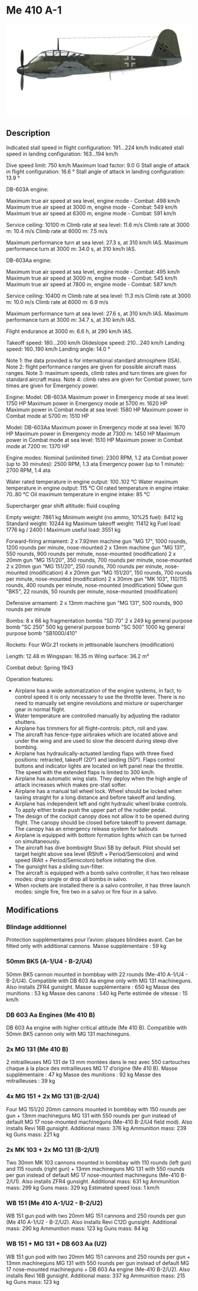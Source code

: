 # Me 410 A-1

![me410a1](../images/me410a1.png)

## Description

Indicated stall speed in flight configuration: 191...224 km/h
Indicated stall speed in landing configuration: 163...194 km/h

Dive speed limit: 750 km/h
Maximum load factor: 9.0 G
Stall angle of attack in flight configuration: 16.6 °
Stall angle of attack in landing configuration: 13.9 °

DB-603A engine:

Maximum true air speed at sea level, engine mode - Combat: 498 km/h
Maximum true air speed at 3000 m, engine mode - Combat: 549 km/h
Maximum true air speed at 6300 m, engine mode - Combat: 591 km/h

Service ceiling: 10100 m
Climb rate at sea level: 11.6 m/s
Climb rate at 3000 m: 10.4 m/s
Climb rate at 6000 m: 7.5 m/s

Maximum performance turn at sea level: 27.3 s, at 310 km/h IAS.
Maximum performance turn at 3000 m: 34.0 s, at 310 km/h IAS.

DB-603Aa engine:

Maximum true air speed at sea level, engine mode - Combat: 495 km/h
Maximum true air speed at 3000 m, engine mode - Combat: 545 km/h
Maximum true air speed at 7800 m, engine mode - Combat: 587 km/h

Service ceiling: 10400 m
Climb rate at sea level: 11.3 m/s
Climb rate at 3000 m: 10.0 m/s
Climb rate at 6000 m: 6.9 m/s

Maximum performance turn at sea level: 27.6 s, at 310 km/h IAS.
Maximum performance turn at 3000 m: 34.7 s, at 310 km/h IAS.

Flight endurance at 3000 m: 6.6 h, at 290 km/h IAS.

Takeoff speed: 180...200 km/h
Glideslope speed: 210...240 km/h
Landing speed: 160..190 km/h
Landing angle: 14.0 °

Note 1: the data provided is for international standard atmosphere (ISA).
Note 2: flight performance ranges are given for possible aircraft mass ranges.
Note 3: maximum speeds, climb rates and turn times are given for standard aircraft mass.
Note 4: climb rates are given for Combat power, turn times are given for Emergency power.

Engine:
Model: DB-603A
Maximum power in Emergency mode at sea level: 1750 HP
Maximum power in Emergency mode at 5700 m: 1620 HP
Maximum power in Combat mode at sea level: 1580 HP
Maximum power in Combat mode at 5700 m: 1510 HP

Model: DB-603Aa
Maximum power in Emergency mode at sea level: 1670 HP
Maximum power in Emergency mode at 7300 m: 1450 HP
Maximum power in Combat mode at sea level: 1510 HP
Maximum power in Combat mode at 7200 m: 1370 HP

Engine modes:
Nominal (unlimited time): 2300 RPM, 1.2 ata
Combat power (up to 30 minutes): 2500 RPM, 1.3 ata
Emergency power (up to 1 minute): 2700 RPM, 1.4 ata

Water rated temperature in engine output: 100..102 °C
Water maximum temperature in engine output: 115 °C
Oil rated temperature in engine intake: 70..80 °C
Oil maximum temperature in engine intake: 85 °C

Supercharger gear shift altitude: fluid coupling 

Empty weight: 7861 kg
Minimum weight (no ammo, 10%25 fuel): 8412 kg
Standard weight: 10244 kg
Maximum takeoff weight: 11412 kg
Fuel load: 1776 kg / 2400 l
Maximum useful load: 3551 kg

Forward-firing armament:
2 x 7.92mm machine gun "MG 17", 1000 rounds, 1200 rounds per minute, nose-mounted
2 x 13mm machine gun "MG 131", 550 rounds, 900 rounds per minute, nose-mounted (modification)
2 x 20mm gun "MG 151/20", 350 rounds, 700 rounds per minute, nose-mounted
2 x 20mm gun "MG 151/20", 250 rounds, 700 rounds per minute, nose-mounted (modification)
4 x 20mm gun "MG 151/20", 150 rounds, 700 rounds per minute, nose-mounted (modification)
2 x 30mm gun "MK 103", 110/115 rounds, 400 rounds per minute, nose-mounted (modification)
50мм gun "BK5", 22 rounds, 50 rounds per minute, nose-mounted (modification)

Defensive armament:
2 x 13mm machine gun "MG 131", 500 rounds, 900 rounds per minute

Bombs:
8 x 66 kg fragmentation bombs "SD 70"
2 x 249 kg general purpose bomb "SC 250"
500 kg general purpose bomb "SC 500"
1000 kg general purpose bomb "SB1000/410"

Rockets:
Four WGr.21 rockets in jettisonable launchers (modification)

Length: 12.48 m
Wingspan: 16.35 m
Wing surface: 36.2 m²

Combat debut: Spring 1943

Operation features:
- Airplane has a wide automatization of the engine systems, in fact, to control speed it is only necessary to use the throttle lever. There is no need to manually set engine revolutions and mixture or supercharger gear in normal flight.
- Water temperature are controlled manually by adjusting the radiator shutters.
- Airplane has trimmers for all flight-controls: pitch, roll and yaw.
- The aircraft has fence-type airbrakes which are located above and under the wing and are used to slow the descent during steep dive bombing.
- Airplane has hydraulically-actuated landing flaps with three fixed positions: retracted, takeoff (20°) and landing (50°). Flaps control buttons and indicator lights are located on left panel near the throttle. The speed with the extended flaps is limited to 300 km/h.
- Airplane has automatic wing slats. They deploy when the high angle of attack increases which makes pre-stall softer.
- Airplane has a manual tail wheel lock. Wheel should be locked when taxiing straight for a long distance and before takeoff and landing.
- Airplane has independent left and right hydraulic wheel brake controls. To apply either brake push the upper part of the rudder pedal.
- The design of the cockpit canopy does not allow it to be opened during flight. The canopy should be closed before takeoff to prevent damage. The canopy has an emergency release system for bailouts
- Airplane is equipped with bottom formation lights which can be turned on simultaneously.
- The aircraft has dive bombsight Stuvi 5B by default. Pilot should set target height above sea level (RShift + Period/Semicolon) and wind speed (RAlt + Period/Semicolon) before initiating the dive.
- The gunsight has a sliding sun-filter.
- The aircraft is equipped with a bomb salvo controller, it has two release modes: drop single or drop all bombs in salvo.
- When rockets are installed there is a salvo controller, it has three launch modes: single fire, fire two in a salvo or fire four in a salvo.

## Modifications

### Blindage additionnel

Protection supplémentaires pour l’avion: plaques blindées avant. Can be fitted only with additional cannons.
Masse supplémentaire : 59 kg
### 50mm BK5 (A-1/U4 - B-2/U4)

50mm BK5 cannon mounted in bombbay with 22 rounds (Me-410 A-1/U4 - B-2/U4). Compatible with DB 603 Aa engine only with MG 131 machineguns.
Also installs ZFR4 gunsight.
Masse supplémentaire : 650 kg
Masse des munitions : 53 kg
Masse des canons : 540 kg
Perte estimée de vitesse : 15 km/h
### DB 603 Aa Engines (Me 410 B)

DB 603 Aa engine with higher critical altitude (Me 410 B). Compatible with 50mm BK5 cannon only with MG 131 machineguns.
### 2x MG 131 (Me 410 B)

2 mitrailleuses MG 131 de 13 mm montées dans le nez avec 550 cartouches chaque à la place des mitrailleuses MG 17 d’origine (Me 410 B).
Masse supplémentaire : 47 kg
Masse des munitions : 92 kg
Masse des mitrailleuses : 39 kg
### 4x MG 151 + 2x MG 131 (B-2/U4)

Four MG 151/20 20mm cannons mounted in bombbay with 150 rounds per gun + 13mm machineguns MG 131 with 550 rounds per gun instead of default MG 17 nose-mounted machineguns (Me-410 B-2/U4 field mod).
Also installs Revi 16B gunsight.
Additional mass: 376 kg
Ammunition mass: 239 kg
Guns mass: 221 kg
### 2x MK 103 + 2x MG 131 (B-2/U1)

Two 30mm MK 103 cannons mounted in bombbay with 110 rounds (left gun) and 115 rounds (right gun) + 13mm machineguns MG 131 with 550 rounds per gun instead of default MG 17 nose-mounted machineguns (Me-410 B-2/U1).
Also installs ZFR4 gunsight.
Additional mass: 631 kg
Ammunition mass: 299 kg
Guns mass: 329 kg
Estimated speed loss: 1 km/h
### WB 151 (Me 410 A-1/U2 - B-2/U2)

WB 151 gun pod with two 20mm MG 151 cannons and 250 rounds per gun (Me 410 A-1/U2 - B-2/U2).
Also installs Revi C12D gunsight.
Additional mass: 290 kg
Ammunition mass: 123 kg
Guns mass: 84 kg
### WB 151 + MG 131 + DB 603 Aa (U2)

WB 151 gun pod with two 20mm MG 151 cannons and 250 rounds per gun + 13mm machineguns MG 131 with 550 rounds per gun instead of default MG 17 nose-mounted machineguns + DB 603 Aa engine (Me-410 B-2/U2).
Also installs Revi 16B gunsight.
Additional mass: 337 kg
Ammunition mass: 215 kg
Guns mass: 123 kg
